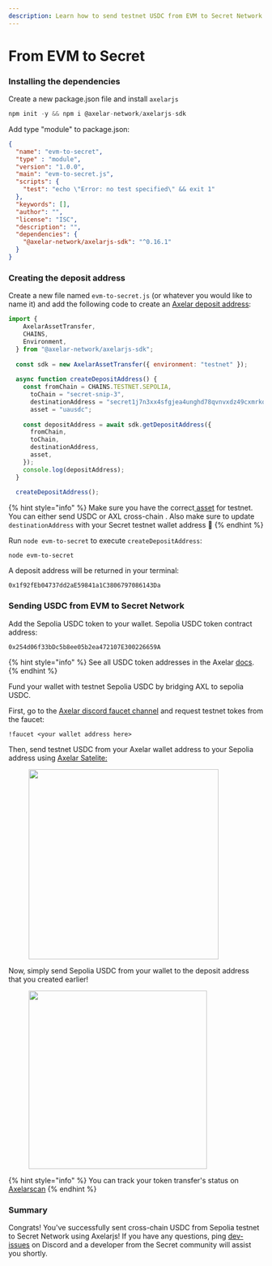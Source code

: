 ```yaml
---
description: Learn how to send testnet USDC from EVM to Secret Network using Axelar
---
```


# From EVM to Secret

### Installing the dependencies

Create a new package.json file and install `axelarjs`

```javascript
npm init -y && npm i @axelar-network/axelarjs-sdk
```

Add type "module" to package.json:&#x20;

```json
{
  "name": "evm-to-secret",
  "type" : "module",
  "version": "1.0.0",
  "main": "evm-to-secret.js",
  "scripts": {
    "test": "echo \"Error: no test specified\" && exit 1"
  },
  "keywords": [],
  "author": "",
  "license": "ISC",
  "description": "",
  "dependencies": {
    "@axelar-network/axelarjs-sdk": "^0.16.1"
  }
}
```

### Creating the deposit address

Create a new file named `evm-to-secret.js` (or whatever you would like to name it) and add the following code to create an [Axelar deposit address](https://docs.axelar.dev/dev/axelarjs-sdk/token-transfer-dep-addr):&#x20;

```javascript
import {
    AxelarAssetTransfer,
    CHAINS,
    Environment,
  } from "@axelar-network/axelarjs-sdk";
  
  const sdk = new AxelarAssetTransfer({ environment: "testnet" });
  
  async function createDepositAddress() {
    const fromChain = CHAINS.TESTNET.SEPOLIA,
      toChain = "secret-snip-3",
      destinationAddress = "secret1j7n3xx4sfgjea4unghd78qvnvxdz49cxmrkqlj",
      asset = "uausdc";
  
    const depositAddress = await sdk.getDepositAddress({
      fromChain,
      toChain,
      destinationAddress,
      asset,
    });
    console.log(depositAddress);
  }
  
  createDepositAddress();
```

{% hint style="info" %}
Make sure you have the correct[ asset](https://github.com/axelarnetwork/axelarscan-api/blob/416cf58859a51983a6f4e5f37a660ab666b5cc64/config/assets.yml#L4501) for testnet. You can either send USDC or AXL cross-chain . Also make sure to update `destinationAddress` with your Secret testnet wallet address 🤗
{% endhint %}

Run `node evm-to-secret` to execute `createDepositAddress`:&#x20;

```
node evm-to-secret
```

A deposit address will be returned in your terminal:&#x20;

```
0x1f92fEb04737dd2aE59841a1C3806797086143Da
```

### Sending USDC from EVM to Secret Network

Add the Sepolia USDC token to your wallet. Sepolia USDC token contract address:&#x20;

```
0x254d06f33bDc5b8ee05b2ea472107E300226659A
```

{% hint style="info" %}
See all USDC token addresses in the Axelar [docs](https://docs.axelar.dev/dev/reference/testnet-contract-addresses).&#x20;
{% endhint %}

Fund your wallet with testnet Sepolia USDC by bridging AXL to sepolia USDC.&#x20;

First, go to the [Axelar discord faucet channel](https://discord.com/channels/770814806105128977/1002423218772136056) and request testnet tokes from the faucet:&#x20;

```
!faucet <your wallet address here>
```

Then, send testnet USDC from your Axelar wallet address to your Sepolia address using [Axelar Satelite: ](https://testnet.satellite.money/)

<figure><img src="../../../../.gitbook/assets/Screenshot 2024-05-31 at 3.49.50 PM.png" alt="" width="375"><figcaption></figcaption></figure>

Now, simply send Sepolia USDC from your wallet to the deposit address that you created earlier!

<figure><img src="../../../../.gitbook/assets/Screenshot 2024-05-31 at 3.51.47 PM.png" alt="" width="352"><figcaption></figcaption></figure>

{% hint style="info" %}
You can track your token transfer's status on [Axelarscan](https://testnet.axelarscan.io/transfer/951890D5FB52D3170CE675B728A2C164906CE80D1AC523C5FCEDEB3B20104821)
{% endhint %}

### Summary

Congrats! You've successfully sent cross-chain USDC from Sepolia testnet to Secret Network using Axelarjs! If you have any questions, ping [dev-issues](https://discord.gg/secret-network-360051864110235648) on Discord and a developer from the Secret community will assist you shortly.

